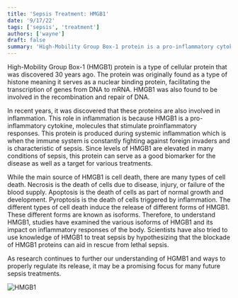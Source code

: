 ```yaml
---
title: 'Sepsis Treatment: HMGB1'
date: '9/17/22'
tags: ['sepsis', 'treatment']
authors: ['wayne']
draft: false
summary: 'High-Mobility Group Box-1 protein is a pro-inflammatory cytokine that is a marker of sepsis. Future focus on understanding its role in inflammation and ways to regulate its release may be the key to treating sepsis.'
---
```

High-Mobility Group Box-1 (HMGB1) protein is a type of cellular protein that was discovered 30 years ago. The protein was originally found as a type of histone meaning it serves as a nuclear binding protein, facilitating the transcription of genes from DNA to mRNA. HMGB1 was also found to be involved in the recombination and repair of DNA.

In recent years, it was discovered that these proteins are also involved in inflammation. This role in inflammation is because HMGB1 is a pro-inflammatory cytokine, molecules that stimulate proinflammatory responses. This protein is produced during systemic inflammation which is when the immune system is constantly fighting against foreign invaders and is characteristic of sepsis. Since levels of HMGB1 are elevated in many conditions of sepsis, this protein can serve as a good biomarker for the disease as well as a target for various treatments.

While the main source of HMGB1 is cell death, there are many types of cell death. Necrosis is the death of cells due to disease, injury, or failure of the blood supply. Apoptosis is the death of cells as part of normal growth and development. Pyroptosis is the death of cells triggered by inflammation. The different types of cell death induce the release of different forms of HMGB1. These different forms are known as isoforms. Therefore, to understand HMGB1, studies have examined the various isoforms of HMGB1 and its impact on inflammatory responses of the body. Scientists have also tried to use knowledge of HMGB1 to treat sepsis by hypothesizing that the blockade of HMGB1 proteins can aid in rescue from lethal sepsis. 

As research continues to further our understanding of HGMB1 and ways to properly regulate its release, it may be a promising focus for many future sepsis treatments.


![HMGB1](https://www.researchgate.net/profile/Fleur_Schaper/publication/260211462/figure/fig1/AS:484708707508230@1492574969815/Role-of-HMGB1-in-pathogenesis-of-SLE-In-SLE-release-of-HMGB1-can-occur-via-different.png)

